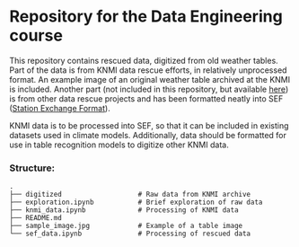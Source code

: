 Repository for the Data Engineering course
==========================================
This repository contains rescued data, digitized from old weather tables. Part of the data is from KNMI data rescue efforts, in relatively unprocessed format. An example image of an original weather table archived at the KNMI is included. Another part (not included in this repository, but available [here](https://github.com/C3S-Data-Rescue-Lot1-WP3/Rescued-Data)) is from other data rescue projects and has been formatted neatly into SEF ([Station Exchange Format](https://github.com/C3S-Data-Rescue-Lot1-WP3/SEF)). 

KNMI data is to be processed into SEF, so that it can be included in existing datasets used in climate models. Additionally, data should be formatted for use in table recognition models to digitize other KNMI data. 
### Structure:

    .
    ├── digitized                   # Raw data from KNMI archive
    ├── exploration.ipynb           # Brief exploration of raw data
    ├── knmi_data.ipynb             # Processing of KNMI data
    ├── README.md                    
    ├── sample_image.jpg            # Example of a table image
    └── sef_data.ipynb              # Processing of rescued data 

